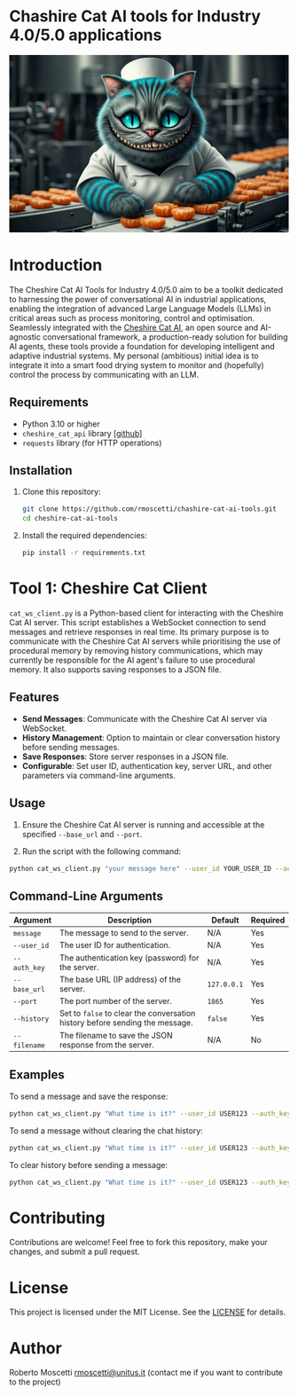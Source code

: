 # Chashire Cat AI tools for Industry 4.0/5.0 applications
![Chashire Cat 4.0](images/cheshire_cat_4.0.png)

# Introduction
The Cheshire Cat AI Tools for Industry 4.0/5.0 aim to be a toolkit dedicated to harnessing the power of conversational AI in industrial applications, enabling the integration of advanced Large Language Models (LLMs) in critical areas such as process monitoring, control and optimisation. Seamlessly integrated with the [Cheshire Cat AI](https://cheshire-cat-ai.github.io/docs/), an open source and AI-agnostic conversational framework, a production-ready solution for building AI agents, these tools provide a foundation for developing intelligent and adaptive industrial systems.
My personal (ambitious) initial idea is to integrate it into a smart food drying system to monitor and (hopefully) control the process by communicating with an LLM.

## Requirements
- Python 3.10 or higher
- `cheshire_cat_api` library [[github]](https://github.com/cheshire-cat-ai/api-client-py/tree/main)
- `requests` library (for HTTP operations)

## Installation
1. Clone this repository:
    ```bash
    git clone https://github.com/rmoscetti/chashire-cat-ai-tools.git
    cd cheshire-cat-ai-tools
    ```
2. Install the required dependencies:
    ```bash
    pip install -r requirements.txt
    ```

# Tool 1: Cheshire Cat Client
`cat_ws_client.py` is a Python-based client for interacting with the Cheshire Cat AI server. This script establishes a WebSocket connection to send messages and retrieve responses in real time. Its primary purpose is to communicate with the Cheshire Cat AI servers while prioritising the use of procedural memory by removing history communications, which may currently be responsible for the AI agent's failure to use procedural memory. It also supports saving responses to a JSON file.

## Features
- **Send Messages**: Communicate with the Cheshire Cat AI server via WebSocket.
- **History Management**: Option to maintain or clear conversation history before sending messages.
- **Save Responses**: Store server responses in a JSON file.
- **Configurable**: Set user ID, authentication key, server URL, and other parameters via command-line arguments.

## Usage
1. Ensure the Cheshire Cat AI server is running and accessible at the specified `--base_url` and `--port`.

2. Run the script with the following command:
```bash
python cat_ws_client.py "your message here" --user_id YOUR_USER_ID --auth_key YOUR_AUTH_KEY [OPTIONS]
```

## Command-Line Arguments
| Argument      | Description                                                     | Default    | Required |
|---------------|-----------------------------------------------------------------|------------|----------|
| `message`     | The message to send to the server.                | N/A        | Yes      |
| `--user_id`   | The user ID for authentication.                                | N/A        | Yes      |
| `--auth_key`  | The authentication key (password) for the server.            | N/A        | Yes      |
| `--base_url`  | The base URL (IP address) of the server.                       | `127.0.0.1`| Yes       |
| `--port`      | The port number of the server.                           | `1865`     | Yes       |
| `--history`   | Set to `false` to clear the conversation history before sending the message. | `false` | Yes       |
| `--filename`  | The filename to save the JSON response from the server.        | N/A        | No       |

## Examples
To send a message and save the response:
```bash
python cat_ws_client.py "What time is it?" --user_id USER123 --auth_key ABC123 --filename response.json
```
To send a message without clearing the chat history:
```bash
python cat_ws_client.py "What time is it?" --user_id USER123 --auth_key ABC123 --history true
```
To clear history before sending a message:
```bash
python cat_ws_client.py "What time is it?" --user_id USER123 --auth_key ABC123 --history false
```

# Contributing
Contributions are welcome! Feel free to fork this repository, make your changes, and submit a pull request.

# License
This project is licensed under the MIT License. See the [LICENSE](https://choosealicense.com/licenses/mit/) for details.

# Author
Roberto Moscetti rmoscetti@unitus.it
(contact me if you want to contribute to the project)
